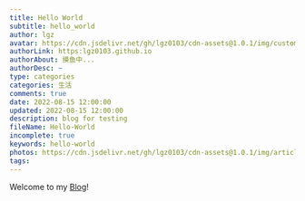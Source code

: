 ```yaml
---
title: Hello World
subtitle: hello_world
author: lgz
avatar: https://cdn.jsdelivr.net/gh/lgz0103/cdn-assets@1.0.1/img/custom/avatar.jpg
authorLink: https:lgz0103.github.io
authorAbout: 摸鱼中...
authorDesc: ~
type: categories
categories: 生活
comments: true
date: 2022-08-15 12:00:00
updated: 2022-08-15 12:00:00
description: blog for testing
fileName: Hello-World
incomplete: true
keywords: hello-world
photos: https://cdn.jsdelivr.net/gh/lgz0103/cdn-assets@1.0.1/img/article_pics/ (1).jpg
tags:
---
```



Welcome to my [Blog](https://lgz0103.github.io/)! 



